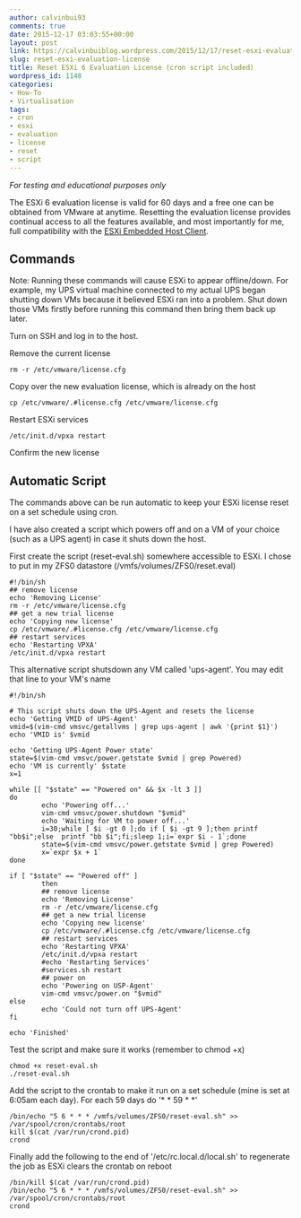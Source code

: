 ```yaml
---
author: calvinbui93
comments: true
date: 2015-12-17 03:03:55+00:00
layout: post
link: https://calvinbuiblog.wordpress.com/2015/12/17/reset-esxi-evaluation-license/
slug: reset-esxi-evaluation-license
title: Reset ESXi 6 Evaluation License (cron script included)
wordpress_id: 1148
categories:
- How-To
- Virtualisation
tags:
- cron
- esxi
- evaluation
- license
- reset
- script
---
```


*For testing and educational purposes only*

<!-- more -->

The ESXi 6 evaluation license is valid for 60 days and a free one can be obtained from VMware at anytime. Resetting the evaluation license provides continual access to all the features available, and most importantly for me, full compatibility with the [ESXi Embedded Host Client](https://calvin.me/web-interface-for-esxi-without-vcenter/).


## Commands


Note: Running these commands will cause ESXi to appear offline/down. For example, my UPS virtual machine connected to my actual UPS began shutting down VMs because it believed ESXi ran into a problem. Shut down those VMs firstly before running this command then bring them back up later.

Turn on SSH and log in to the host.

Remove the current license

    
    rm -r /etc/vmware/license.cfg


Copy over the new evaluation license, which is already on the host

    
    cp /etc/vmware/.#license.cfg /etc/vmware/license.cfg


Restart ESXi services

    
    /etc/init.d/vpxa restart


Confirm the new license


## Automatic Script


The commands above can be run automatic to keep your ESXi license reset on a set schedule using cron.

I have also created a script which powers off and on a VM of your choice (such as a UPS agent) in case it shuts down the host.

First create the script (reset-eval.sh) somewhere accessible to ESXi. I chose to put in my ZFS0 datastore (/vmfs/volumes/ZFS0/reset.eval)

    
    #!/bin/sh
    ## remove license
    echo 'Removing License'
    rm -r /etc/vmware/license.cfg
    ## get a new trial license
    echo 'Copying new license'
    cp /etc/vmware/.#license.cfg /etc/vmware/license.cfg
    ## restart services
    echo 'Restarting VPXA'
    /etc/init.d/vpxa restart


This alternative script shutsdown any VM called 'ups-agent'. You may edit that line to your VM's name

    
    #!/bin/sh
    
    # This script shuts down the UPS-Agent and resets the license
    echo 'Getting VMID of UPS-Agent'
    vmid=$(vim-cmd vmsvc/getallvms | grep ups-agent | awk '{print $1}')
    echo 'VMID is' $vmid
    
    echo 'Getting UPS-Agent Power state'
    state=$(vim-cmd vmsvc/power.getstate $vmid | grep Powered)
    echo 'VM is currently' $state
    x=1
    
    while [[ "$state" == "Powered on" && $x -lt 3 ]]
    do
            echo 'Powering off...'
            vim-cmd vmsvc/power.shutdown "$vmid"
            echo 'Waiting for VM to power off...'
            i=30;while [ $i -gt 0 ];do if [ $i -gt 9 ];then printf "bb$i";else  printf "bb $i";fi;sleep 1;i=`expr $i - 1`;done
            state=$(vim-cmd vmsvc/power.getstate $vmid | grep Powered)
            x=`expr $x + 1`
    done
    
    if [ "$state" == "Powered off" ]
            then
            ## remove license
            echo 'Removing License'
            rm -r /etc/vmware/license.cfg
            ## get a new trial license
            echo 'Copying new license'
            cp /etc/vmware/.#license.cfg /etc/vmware/license.cfg
            ## restart services
            echo 'Restarting VPXA'
            /etc/init.d/vpxa restart
            #echo 'Restarting Services'
            #services.sh restart
            ## power on
            echo 'Powering on USP-Agent'
            vim-cmd vmsvc/power.on "$vmid"
    else
            echo 'Could not turn off UPS-Agent'
    fi
    
    echo 'Finished'


Test the script and make sure it works (remember to chmod +x)

    
    chmod +x reset-eval.sh
    ./reset-eval.sh


Add the script to the crontab to make it run on a set schedule (mine is set at 6:05am each day). For each 59 days do '* * 59 * *'

    
    /bin/echo "5 6 * * * /vmfs/volumes/ZFS0/reset-eval.sh" >> /var/spool/cron/crontabs/root 
    kill $(cat /var/run/crond.pid) 
    crond


Finally add the following to the end of '/etc/rc.local.d/local.sh' to regenerate the job as ESXi clears the crontab on reboot

    
    /bin/kill $(cat /var/run/crond.pid) 
    /bin/echo "5 6 * * * /vmfs/volumes/ZFS0/reset-eval.sh" >> /var/spool/cron/crontabs/root
    crond

